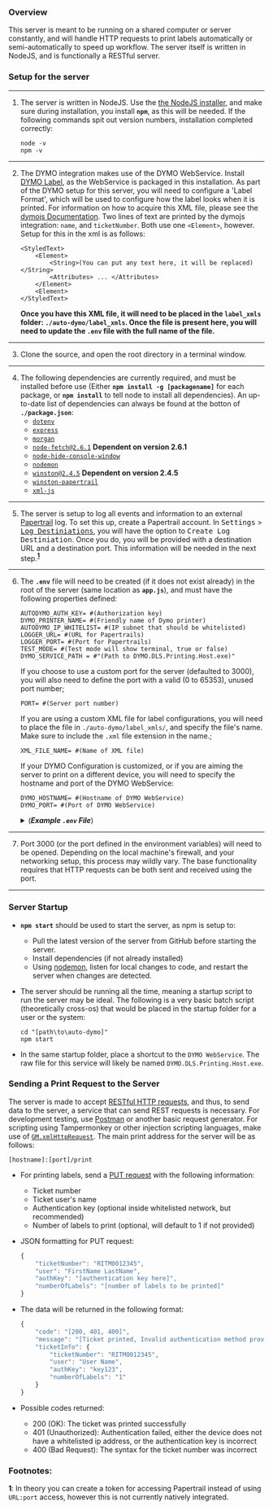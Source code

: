 ### **Overview**

This server is meant to be running on a shared computer or server constantly, and will handle HTTP requests to print labels automatically or semi-automatically to speed up workflow. The server itself is written in NodeJS, and is functionally a RESTful server.

### **Setup for the server**

---
1. The server is written in NodeJS. Use the [the NodeJS installer](https://nodejs.org/en/), and make sure during installation, you install **`npm`**, as this will be needed. If the following commands spit out version numbers, installation completed correctly:

    ```
    node -v
    npm -v
    ```
---
2. The DYMO integration makes use of the DYMO WebService. Install [DYMO Label](https://www.dymo.com/compatibility-chart.html), as the WebService is packaged in this installation. As part of the DYMO setup for this server, you will need to configure a 'Label Format', which will be used to configure how the label looks when it is printed. For information on how to acquire this XML file, please see the [dymojs Documentation](https://openbase.com/js/dymojs/documentation). Two lines of text are printed by the dymojs integration: `name`, and `ticketNumber`. Both use one `<Element>`, however. Setup for this in the xml is as follows:

    ```
    <StyledText>
        <Element>
            <String>(You can put any text here, it will be replaced)</String>
            <Attributes> ... </Attributes>
        </Element>
        <Element>
    </StyledText>
    ```

    **Once you have this XML file, it will need to be placed in the `label_xmls` folder: `./auto-dymo/label_xmls`. Once the file is present here, you will need to update the `.env` file with the full name of the file.**
    
---
3. Clone the source, and open the root directory in a terminal window.
---
4. The following dependencies are currently required, and must be installed before use (Either **`npm install -g [packagename]`** for each package, or **`npm install`** to tell node to install all dependencies). An up-to-date list of dependencies can always be found at the botton of **`./package.json`**:
    * [`dotenv`](https://www.npmjs.com/package/dotenv)
    * [`express`](https://www.npmjs.com/package/express)
    * [`morgan`](https://www.npmjs.com/package/morgan)
    * [`node-fetch@2.6.1`](https://www.npmjs.com/package/node-fetch) **Dependent on version 2.6.1**
    * [`node-hide-console-window`](https://www.npmjs.com/package/node-hide-console-window)
    * [`nodemon`](https://www.npmjs.com/package/nodemon)
    * [`winston@2.4.5`](https://www.npmjs.com/package/winston) **Dependent on version 2.4.5**
    * [`winston-papertrail`](https://www.npmjs.com/winston-papertrail)
    * [`xml-js`](https://www.npmjs.com/package/xml-js)
---
5. The server is setup to log all events and information to an external [Papertrail](https://papertrailapp.com/) log. To set this up, create a Papertrail account. In <kbd>Settings</kbd> > [<kbd>Log Destiniations</kbd>](https://papertrailapp.com/account/destinations), you will have the option to <kbd>Create Log Destiniation</kbd>. Once you do, you will be provided with a destination URL and a destination port. This information will be needed in the next step.**<sup>[1](#papertrailfootnote)</sup>**
---
6. The **`.env`** file will need to be created (if it does not exist already) in the root of the server (same location as **`app.js`**), and must have the following properties defined:

    ```
    AUTODYMO_AUTH_KEY= #(Authorization key)
    DYMO_PRINTER_NAME= #(Friendly name of Dymo printer)
    AUTODYMO_IP_WHITELIST= #(IP subnet that should be whitelisted)
    LOGGER_URL= #(URL for Papertrails)
    LOGGER_PORT= #(Port for Papertrails)
    TEST_MODE= #(Test mode will show terminal, true or false)
    DYMO_SERVICE_PATH = #"(Path to DYMO.DLS.Printing.Host.exe)"

    ```

    If you choose to use a custom port for the server (defaulted to 3000), you will also need to define the port with a valid (0 to 65353), unused port number;

    ```
    PORT= #(Server port number)
    ```

    If you are using a custom XML file for label configurations, you will need to place the file in `./auto-dymo/label_xmls/`, and specify the file's name. Make sure to include the `.xml` file extension in the name.;

    ```
    XML_FILE_NAME= #(Name of XML file)
    ```
    If your DYMO Configuration is customized, or if you are aiming the server to print on a different device, you will need to specify the hostname and port of the DYMO WebService:

    ```
    DYMO_HOSTNAME= #(Hostname of DYMO WebService)
    DYMO_PORT= #(Port of DYMO WebService)
    ```

    <details>
    <summary>(<b><i>Example <code>.env</code> File</i></b>)</summary>
    <!-- have to be followed by an empty line! -->

        AUTODYMO_AUTH_KEY= authKey123 
        AUTODYMO_IP_WHITELIST= 192.168.1.4
        PORT= 4567
        TEST_MODE= false

        LOGGER_URL= logs1.papertrailapp.com
        LOGGER_PORT= 12345

        XML_FILE_NAME= default.xml
        DYMO_PRINTER_NAME= "DYMO LabelWriter 450"
        DYMO_SERVICE_PATH = "C:/Program Files/DYMO/DYMO Label/WebService/"
        DYMO_HOSTNAME= anothercomputer.my.domain
        DYMO_PORT= 41951
    </details>

---
7. Port 3000 (or the port defined in the environment variables) will need to be opened. Depending on the local machine's firewall, and your networking setup, this process may wildly vary. The base functionality requires that HTTP requests can be both sent and received using the port.
---

### **Server Startup**

* **`npm start`** should be used to start the server, as npm is setup to:

    * Pull the latest version of the server from GitHub before starting the server.
    * Install dependencies (if not already installed)
    * Using [nodemon](https://www.npmjs.com/package/nodemon), listen for local changes to code, and restart the server when changes are detected.  
* The server should be running all the time, meaning a startup script to run the server may be ideal. The following is a very basic batch script (theoretically cross-os) that would be placed in the startup folder for a user or the system:

    ```
    cd "[path\to\auto-dymo]"
    npm start
    ```
* In the same startup folder, place a shortcut to the `DYMO WebService`. The raw file for this service will likely be named `DYMO.DLS.Printing.Host.exe`. 
### **Sending a Print Request to the Server**

The server is made to accept [RESTful HTTP requests](https://www.restapitutorial.com/lessons/httpmethods.html), and thus, to send data to the server, a service that can send REST requests is necessary. For development testing, use [Postman](https://www.postman.com) or another basic request generator. For scripting using Tampermonkey or other injection scripting languages, make use of [`GM.xmlHttpRequest`](https://wiki.greasespot.net/GM.xmlHttpRequest). The main print address for the server will be as follows:

    [hostname]:[port]/print

* For printing labels, send a [PUT request](https://www.restapitutorial.com/lessons/httpmethods.html#put) with the following information:
    * Ticket number
    * Ticket user's name
    * Authentication key (optional inside whitelisted network, but recommended)
    * Number of labels to print (optional, will default to 1 if not provided)
* JSON formatting for PUT request:

    ```javascript
    {
        "ticketNumber": "RITM0012345",
        "user": "FirstName LastName",
        "authKey": "[authentication key here]",
        "numberOfLabels": "[number of labels to be printed]"
    }
    ```
* The data will be returned in the following format:

    ```javascript
    {
        "code": "[200, 401, 400]",
        "message": "[Ticket printed, Invalid authentication method provided, Bad syntax]",
        "ticketInfo": {
            "ticketNumber": "RITM0012345",
            "user": "User Name",
            "authKey": "key123",
            "numberOfLabels": "1"
        }
    }
    ```
* Possible codes returned:
    * 200 (OK): The ticket was printed successfully
    * 401 (Unauthorized): Authentication failed, either the device does not have a whitelisted ip address, or the authentication key is incorrect
    * 400 (Bad Request): The syntax for the ticket number was incorrect

### Footnotes:

**<a name="papertrailfootnote">1</a>**: In theory you can create a token for accessing Papertrail instead of using `URL:port` access, however this is not currently natively integrated.